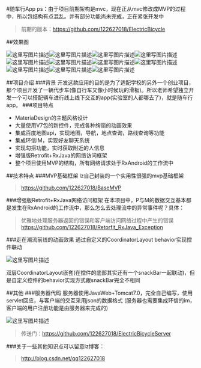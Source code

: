 #随车行App
ps：由于项目前期架构是mvc，现在正从mvc修改成MVP的过程中，所以包结构有点混乱。并有部分功能尚未完成，正在紧张开发中

> 前期的版本：https://github.com/122627018/ElectricBicycle



##效果图

![这里写图片描述](http://img.blog.csdn.net/20160617130323086)![这里写图片描述](http://img.blog.csdn.net/20160617130338466)![这里写图片描述](http://img.blog.csdn.net/20160617130351153)![这里写图片描述](http://img.blog.csdn.net/20160617130417497)![这里写图片描述](http://img.blog.csdn.net/20160617130630076)![这里写图片描述](http://img.blog.csdn.net/20160617130432212)![这里写图片描述](http://img.blog.csdn.net/20160617130448119)![这里写图片描述](http://img.blog.csdn.net/20160617130454622)![这里写图片描述](http://img.blog.csdn.net/20160617130508701)![这里写图片描述](http://img.blog.csdn.net/20160617130515888)![这里写图片描述](http://img.blog.csdn.net/20160617130522041)

##项目介绍
###背景
开发这款应用的目的是为了适配学校的另外一个创业项目，那个项目开发了一辆代步车(像自行车又像小时候玩的滑板)。所以老师希望独立开发一个可以搭配辆车进行线上线下交互的app(实验室的人都哪去了)，就是随车行app。
###项目特点
 - MateriaDesign的主题风格设计
 - 大量使用V7包的新控件，完成各种绚丽的动画效果
 - 集成百度地图api，实现地图，导航，地点查询，路线查询等功能
 - 集成环信IM，实现好友聊天系统
 - 实现勾搭功能，实时获取附近的人信息
 - 增强版Retrofit+RxJava的网络访问框架
 - 整个项目使用MVP的结构，所有网络请求处于RxAndroid的工作流中



##技术特点
###MVP基础框架
lz自己封装的一个实用性很强的mvp基础框架
> https://github.com/122627018/BaseMVP

###增强版Retrofit+RxJava网络访问框架
在本项目中，P与M的数据交互基本都是发生在RxAndroid的工作流中，那么怎么去处理流中的异常事件呢？具体：
> 优雅地处理服务器返回的错误和客户端访问网络过程中产生的错误
> https://github.com/122627018/Retorfit_RxJava_Exception

###走在潮流前线的动画效果
通过自定义的CoordinatorLayout behavior实现控件联动

![这里写图片描述](http://img.blog.csdn.net/20160617115953014)

双层CoordinatorLayout嵌套(在控件的底部其实还有一个snackBar一起联动)，但是自定义控件的behavior实现方式跟snackBar完全不相同


##其他
###服务器代码
服务器使用JavaWeb+Tomcat7.0，完全自己编写，使用servlet回应，与客户端的交互采用json的数据格式
(服务器也需要集成环信的im，客户端的用户注册功能是由服务器来完成的)

![这里写图片描述](http://img.blog.csdn.net/20160617111507607)

> 传送门：https://github.com/122627018/ElectricBicycleServer

###关于一些其他知识点可以留意lz博客：

> http://blog.csdn.net/qq122627018





